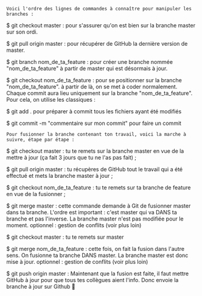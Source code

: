 	Voici l'ordre des lignes de commandes à connaître pour manipuler les branches :


$ git checkout master : pour s'assurer qu'on est bien sur la branche master sur son ordi.

$ git pull origin master : pour récupérer de GitHub la dernière version de master.

$ git branch nom_de_ta_feature : pour créer une branche nommée "nom_de_ta_feature" à partir de master qui est désormais à jour.

$ git checkout nom_de_ta_feature : pour se positionner sur la branche "nom_de_ta_feature".
à partir de là, on se met à coder normalement. Chaque commit aura lieu uniquement sur la branche "nom_de_ta_feature". Pour cela, on utilise les classiques :

$ git add . pour préparer à commit tous les fichiers ayant été modifiés

$ git commit -m "commentaire sur mon commit" pour faire un commit



	Pour fusionner la branche contenant ton travail, voici la marche à suivre, étape par étape :

$ git checkout master : tu te remets sur la branche master en vue de la mettre à jour (ça fait 3 jours que tu ne l'as pas fait) ;

$ git pull origin master : tu récupères de GitHub tout le travail qui a été effectué et mets la branche master à jour ;

$ git checkout nom_de_ta_feature : tu te remets sur ta branche de feature en vue de la fusionner ;

$ git merge master : cette commande demande à Git de fusionner master dans ta branche. L'ordre est important : c'est master qui va DANS ta branche et pas l'inverse. La branche master n'est pas modifiée pour le moment.
optionnel : gestion de conflits (voir plus loin)

$ git checkout master : tu te remets sur master

$ git merge nom_de_ta_feature : cette fois, on fait la fusion dans l'autre sens. On fusionne ta branche DANS master. La branche master est donc mise à jour.
optionnel : gestion de conflits (voir plus loin)

$ git push origin master : Maintenant que la fusion est faite, il faut mettre GitHub à jour pour que tous tes collègues aient l'info. Donc envoie la branche à jour sur Github 🙌